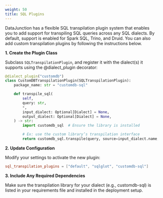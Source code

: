 ```yaml
---
weight: 50
title: SQL Plugins
---
```


DataJunction has a flexible SQL transpilation plugin system that enables you to add support for transpiling SQL queries across any SQL dialects. By default, support is enabled for Spark SQL, Trino, and Druid. You can also add custom transpilation plugins by following the instructions below.

**1. Create the Plugin Class**

Subclass `SQLTranspilationPlugin`, and register it with the dialect(s) it supports using the @dialect_plugin decorator:

```python
@dialect_plugin("customdb")
class CustomDBTranspilationPlugin(SQLTranspilationPlugin):
    package_name: str = "customdb-sql"

    def transpile_sql(
        self,
        query: str,
        *,
        input_dialect: Optional[Dialect] = None,
        output_dialect: Optional[Dialect] = None,
    ) -> str:
        import customdb_sql  # Ensure the library is installed

        # Ex: use the custom library’s transpilation interface
        return customdb_sql.transpile(query, source=input_dialect.name, target=output_dialect.name)
```

**2. Update Configuration**

Modify your settings to activate the new plugin:
```toml
sql_transpilation_plugins = ["default", "sqlglot", "customdb-sql"]
```

**3. Include Any Required Dependencies**

Make sure the transpilation library for your dialect (e.g., customdb-sql) is listed in your requirements file and installed in the deployment setup.
